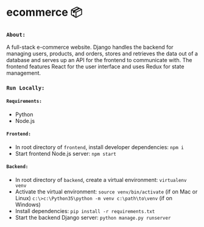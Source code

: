 # ecommerce 📦
 
### `About:`
A full-stack e-commerce website. Django handles the backend for managing users, products, and orders, stores and retrieves the data out of a database and serves up an API for the frontend to communicate with.  The frontend features React for the user interface and uses Redux for state management.

### `Run Locally:`
#### `Requirements:`
* Python
* Node.js
#### `Frontend:`
* In root directory of `frontend`, install developer dependencies: `npm i`
* Start frontend Node.js server: `npm start`
#### `Backend:`
* In root directory of `backend`, create a virtual environment:
`virtualenv venv`
* Activate the virtual environment:
`source venv/bin/activate` (if on Mac or Linux)
`c:\>c:\Python35\python -m venv c:\path\to\venv` (if on Windows)
* Install dependencies:
`pip install -r requirements.txt`
* Start the backend Django server:
`python manage.py runserver`
